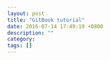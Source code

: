 ```yaml
---
layout: post
title: "GitBook tutorial"
date: 2016-07-14 17:49:19 +0800
description: ""
category: 
tags: []
---
```


